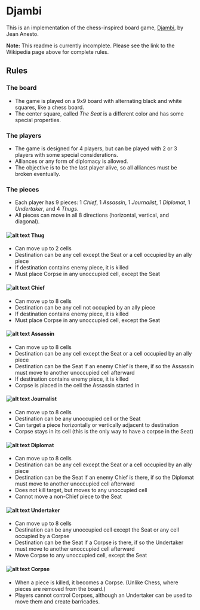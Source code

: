 # Djambi
This is an implementation of the chess-inspired board game, [Djambi][1], by Jean Anesto.

__Note:__ This readme is currently incomplete.  Please see the link to the Wikipedia page above for complete rules.

## Rules

### The board
- The game is played on a 9x9 board with alternating black and white squares, like a chess board.
- The center square, called _The Seat_ is a different color and has some special properties.

### The players
- The game is designed for 4 players, but can be played with 2 or 3 players with some special considerations.
- Alliances or any form of diplomacy is allowed.
- The objective is to be the last player alive, so all alliances must be broken eventually.

### The pieces
- Each player has 9 pieces: 1 _Chief_, 1 _Assassin_, 1 _Journalist_, 1 _Diplomat_, 1 _Undertaker_, and 4 _Thugs_. 
- All pieces can move in all 8 directions (horizontal, vertical, and diagonal).

#### ![alt text](https://github.com/JamesFaix/Djambi3/blob/master/client/wpf/Djambi3.UI/Images/thug.png) Thug
- Can move up to 2 cells
- Destination can be any cell except the Seat or a cell occupied by an ally piece
- If destination contains enemy piece, it is killed
- Must place Corpse in any unoccupied cell, except the Seat
	
#### ![alt text](https://github.com/JamesFaix/Djambi3/blob/master/client/wpf/Djambi3.UI/Images/chief.png) Chief
- Can move up to 8 cells
- Destination can be any cell not occupied by an ally piece
- If destination contains enemy piece, it is killed
- Must place Corpse in any unoccupied cell, except the Seat

#### ![alt text](https://github.com/JamesFaix/Djambi3/blob/master/client/wpf/Djambi3.UI/Images/assassin.png) Assassin
- Can move up to 8 cells
- Destination can be any cell except the Seat or a cell occupied by an ally piece
- Destination can be the Seat if an enemy Chief is there, if so the Assassin must move to another unoccupied cell afterward
- If destination contains enemy piece, it is killed
- Corpse is placed in the cell the Assassin started in

#### ![alt text](https://github.com/JamesFaix/Djambi3/blob/master/client/wpf/Djambi3.UI/Images/journalist.png) Journalist
- Can move up to 8 cells
- Destination can be any unoccupied cell or the Seat
- Can target a piece horizontally or vertically adjacent to destination
- Corpse stays in its cell (this is the only way to have a corpse in the Seat)

#### ![alt text](https://github.com/JamesFaix/Djambi3/blob/master/client/wpf/Djambi3.UI/Images/diplomat.png) Diplomat
- Can move up to 8 cells
- Destination can be any cell except the Seat or a cell occupied by an ally piece
- Destination can be the Seat if an enemy Chief is there, if so the Diplomat must move to another unoccupied cell afterward
- Does not kill target, but moves to any unoccupied cell
- Cannot move a non-Chief piece to the Seat

#### ![alt text](https://github.com/JamesFaix/Djambi3/blob/master/client/wpf/Djambi3.UI/Images/undertaker.png) Undertaker
- Can move up to 8 cells
- Destination can be any unoccupied cell except the Seat or any cell occupied by a Corpse
- Destination can be the Seat if a Corpse is there, if so the Undertaker must move to another unoccupied cell afterward	
- Move Corpse to any unoccupied cell, except the Seat

#### ![alt text](https://github.com/JamesFaix/Djambi3/blob/master/client/wpf/Djambi3.UI/Images/corpse.png) Corpse
- When a piece is killed, it becomes a Corpse. (Unlike Chess, where pieces are removed from the board.)
- Players cannot control Corpses, although an Undertaker can be used to move them and create barricades.

 [1]: https://en.wikipedia.org/wiki/Djambi
